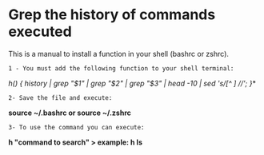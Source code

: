 # Grep the history of commands executed

This is a manual to install a function in your shell (bashrc or zshrc).


	1 - You must add the following function to your shell terminal:
**h() { history | grep "$1" | grep "$2" | grep "$3" | head -10 | sed 's/[^ ]*  //'; }**
	
	2- Save the file and execute:
**source ~/.bashrc or source ~/.zshrc** 
 
	3- To use the command you can execute:
**h "command to search" > example: h ls**
